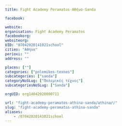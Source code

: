 ```yaml
---
title: Fight Academy Peramatos-Αθήνα-Sanda

facebook:

website:
organisation: Fight Academy Peramatos
facebookorg:
websiteorg:
UID: "07042020141021school"
cities: "Αθήνα"
perioxi: ""
address: ""

places: [""]
categories: ["polemikes-texnes"]
subcategories: ["sanda"]
categoryNoSLug: ["Πολεμικές τέχνες"]
subcategoriesNoSLug: ["Sanda"]

orgUID: org14042020000711

url: "fight-academy-peramatos-athina-sanda/athina//"
slug: "fight-academy-peramatos-athina-sanda"
aliases:
    - /07042020141021school
---
```






